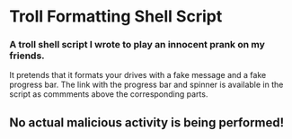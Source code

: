 # Troll Formatting Shell Script

### A troll shell script I wrote to play an innocent prank on my friends.
It pretends that it formats your drives with a fake message and a fake progress bar.
The link with the progress bar and spinner is available in the script as commments above the corresponding parts.

## No actual malicious activity is being performed!
